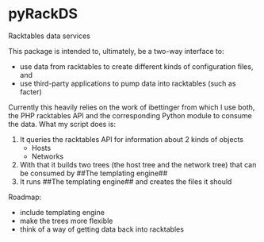 pyRackDS
========

Racktables data services

This package is intended to, ultimately, be a two-way interface to:
* use data from racktables to create different kinds of configuration files, and
* use third-party applications to pump data into racktables (such as facter)

Currently this heavily relies on the work of ibettinger from which I use both, the PHP racktables API and the corresponding Python module to consume the data. What my script does is:

1. It queries the racktables API for information about 2 kinds of objects
	* Hosts
	* Networks
2. With that it builds two trees (the host tree and the network tree) that can be consumed by ##The templating engine##
3. It runs ##The templating engine## and creates the files it should


Roadmap:
- include templating engine
- make the trees more flexible
- think of a way of getting data back into racktables




